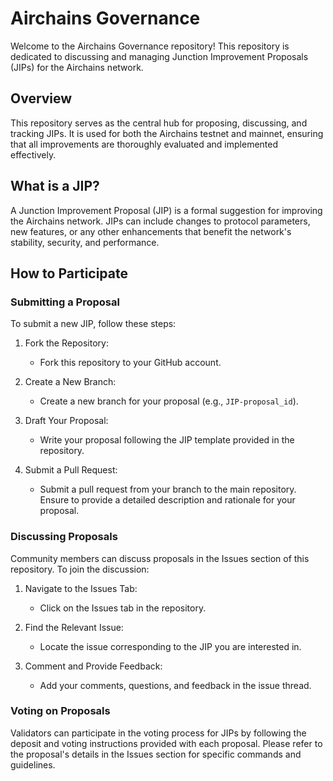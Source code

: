 # Airchains Governance

Welcome to the Airchains Governance repository! This repository is dedicated to discussing and managing Junction Improvement Proposals (JIPs) for the Airchains network.

## Overview

This repository serves as the central hub for proposing, discussing, and tracking JIPs. It is used for both the Airchains testnet and mainnet, ensuring that all improvements are thoroughly evaluated and implemented effectively.

## What is a JIP?

A Junction Improvement Proposal (JIP) is a formal suggestion for improving the Airchains network. JIPs can include changes to protocol parameters, new features, or any other enhancements that benefit the network's stability, security, and performance.

## How to Participate

### Submitting a Proposal

To submit a new JIP, follow these steps:

1. Fork the Repository:
   - Fork this repository to your GitHub account.

2. Create a New Branch:
   - Create a new branch for your proposal (e.g., `JIP-proposal_id`).

3. Draft Your Proposal:
   - Write your proposal following the JIP template provided in the repository.

4. Submit a Pull Request:
   - Submit a pull request from your branch to the main repository. Ensure to provide a detailed description and rationale for your proposal.

### Discussing Proposals

Community members can discuss proposals in the Issues section of this repository. To join the discussion:

1. Navigate to the Issues Tab:
   - Click on the Issues tab in the repository.

2. Find the Relevant Issue:
   - Locate the issue corresponding to the JIP you are interested in.

3. Comment and Provide Feedback:
   - Add your comments, questions, and feedback in the issue thread.

### Voting on Proposals

Validators can participate in the voting process for JIPs by following the deposit and voting instructions provided with each proposal. Please refer to the proposal's details in the Issues section for specific commands and guidelines.